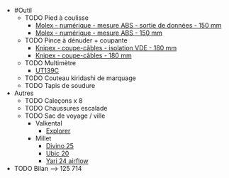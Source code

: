 - #Outil
	- TODO Pied à coulisse
		- [Molex - numérique - mesure ABS - sortie de données - 150 mm](https://www.hoffmann-group.com/FR/fr/hof/M%C3%A9trologie/Pied-%C3%A0-coulisse/Pieds-%C3%A0-coulisse-de-poche/Pied-%C3%A0-coulisse-num%C3%A9rique-ABS-avec-sortie-de-donn%C3%A9es/p/412805-150?tId=336&comingFromCategory=40-01-01-00-00)
		- [Molex - numérique - mesure ABS - 150 mm](https://www.hoffmann-group.com/FR/fr/hof/M%C3%A9trologie/Pied-%C3%A0-coulisse/Pieds-%C3%A0-coulisse-de-poche/Pied-%C3%A0-coulisse-num%C3%A9rique-ABS/p/412821-150?comingFromCategory=40-01-01-00-00&tId=336)
	- TODO Pince à dénuder + coupante
		- [Knipex - coupe-câbles -  isolation VDE - 180 mm](https://www.hoffmann-group.com/FR/fr/hof/Outillage-manuel/Pinces-et-brucelles/Pinces-%C3%A0-d%C3%A9nuder/Pince-%C3%A0-d%C3%A9nuder-avec-coupe-c%C3%A2bles-%E2%80%9CStriX%E2%80%9D-Isolation-VDE/p/728763-180?tId=336&comingFromCategory=60-03-03-00-00)
		- [Knipex - coupe-câbles - 180 mm](https://www.hoffmann-group.com/FR/fr/hof/Outillage-manuel/Pinces-et-brucelles/Pinces-%C3%A0-d%C3%A9nuder/KNIPEX-13-62-180-StriX%C2%AE-Pince-%C3%A0-d%C3%A9nuder-et-coupe-c%C3%A2bles-avec-gaines-bi-mati%C3%A8re-noire-atramentis%C3%A9e-180-mm/p/13%2062%20180-?tId=336&comingFromCategory=60-03-03-00-00#description)
	- TODO Multimètre
		- [UT139C](https://meters.uni-trend.com/product/ut139-series/)
	- TODO Couteau kiridashi de marquage
	- TODO Tapis de soudure
- Autres
	- TODO Caleçons x 8
	- TODO Chaussures escalade
	- TODO Sac de voyage / ville
		- Valkental
			- [Explorer](https://www.decathlon.fr/p/mp/valkental/explorer-sac-a-dos-outdoor-de-haute-qualite-et-durable/_/R-p-483d9a8e-57e7-4d6d-bc30-775d81015db7)
		- Millet
			- [Divino 25](https://www.millet.com/eu_en/mis2279-0247-divino-25-unisex-black.html)
			- [Ubic 20](https://www.millet.com/eu_en/mis2269-0247-ubic-20-unisex-black.html)
			- [Yari 24 airflow](https://www.millet.com/eu_en/mis2240-9671-yari-24-airflow-unisex-green.html)
- TODO Bilan --> 125 714